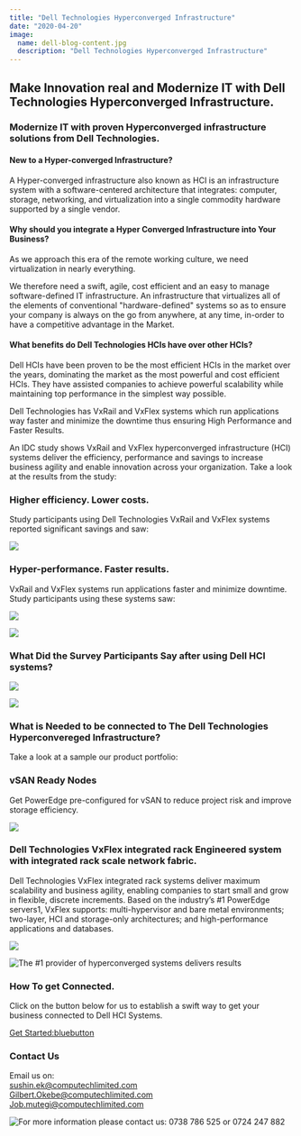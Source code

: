 ```yaml
---
title: "Dell Technologies Hyperconverged Infrastructure"
date: "2020-04-20"
image:
  name: dell-blog-content.jpg
  description: "Dell Technologies Hyperconverged Infrastructure"
---
```

 
## Make Innovation real and Modernize IT with Dell Technologies Hyperconverged Infrastructure.

### Modernize IT with proven Hyperconverged infrastructure solutions from Dell Technologies.

#### New to a Hyper-converged Infrastructure?

A Hyper-converged infrastructure also known as HCI is an infrastructure system with a software-centered architecture that integrates: computer, storage, networking, and virtualization into a single commodity hardware supported by a single vendor. 

#### Why should you integrate a Hyper Converged Infrastructure into Your Business?

As we approach this era of the remote working culture, we need virtualization in nearly everything. 

We therefore need a swift, agile, cost efficient and an easy to manage software-defined IT infrastructure. An infrastructure that virtualizes all of the elements of conventional "hardware-defined" systems so as to ensure your company is always on the go from anywhere, at any time, in-order to have a competitive advantage in the Market.

#### What benefits do Dell Technologies HCIs have over other HCIs?

Dell HCIs have been proven to be the most efficient HCIs in the market over the years, dominating the market as the most powerful and cost efficient HCIs. They have assisted companies to achieve powerful scalability while maintaining top performance in the simplest way possible.

Dell Technologies has VxRail and VxFlex systems which run applications way faster and minimize the downtime thus ensuring High Performance and Faster Results.

An IDC study shows VxRail and VxFlex hyperconverged infrastructure (HCI) systems deliver the efficiency, performance and savings to increase business agility and enable innovation across your organization.
Take a look at the results from the study:

### Higher efficiency. Lower costs.

Study participants using Dell Technologies VxRail and VxFlex
systems reported significant savings and saw:

![](/images/dell-blog-content-3.jpeg)
 
### Hyper-performance. Faster results.

VxRail and VxFlex systems run applications faster and minimize downtime.
Study participants using these systems saw:
 
![](/images/dell-blog-content-6.jpeg)
 
![](/images/dell-blog-content-1.jpeg)

### What Did the Survey Participants Say after using Dell HCI systems?

![](/images/dell-blog-content-4.jpeg)
 
![](/images/dell-blog-content-5.jpeg)

### What is Needed to be connected to The Dell Technologies Hyperconvereged Infrastructure?

Take a look at a sample our product portfolio:

### vSAN Ready Nodes

Get PowerEdge pre-configured for vSAN to reduce project risk and improve storage efficiency.

![](/images/dell-picture-2.png)

### Dell Technologies VxFlex integrated rack Engineered system with integrated rack scale network fabric.

Dell Technologies VxFlex integrated rack systems deliver maximum scalability and business agility, enabling companies to start small and grow in flexible, discrete increments. Based on the industry’s #1 PowerEdge servers1, VxFlex supports: multi-hypervisor and bare metal environments; two-layer, HCI and storage-only architectures; and high-performance applications and databases.

![](/images/dell-picture-1.png)

![The #1 provider of hyperconverged systems delivers results](/images/dell-blog-content-2.jpg)

### How To get Connected.
Click on the button below for us to establish a swift way to get your business connected to Dell HCI Systems.

[Get Started:bluebutton](https://forms.office.com/Pages/ResponsePage.aspx?id=-xWXcurnFEC7SOs2nD7iJaISfZVdKdZCtI07wOwEbLFUMVZTUDdSVU5UWjJBRVhRUldJM05TVTFVRi4u)

### Contact Us
Email us on:\
[sushin.ek@computechlimited.com](mailto:sushin.ek@computechlimited.com])\
[Gilbert.Okebe@computechlimited.com](gilbert.ek@computechlimited.com)\
[Job.mutegi@computechlimited.com](job.ek@computechlimited.com])
 
![For more information please contact us: 0738 786 525 or 0724 247 882](/images/dell-mailer-footer.jpeg)

